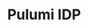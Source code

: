 ---
title: "Pulumi IDP"
layout: internal-developer-platforms

meta_title: "Pulumi IDP"
meta_desc: The Fastest, Most Secure Way to Deliver Cloud Infrastructure
meta_image: /images/product/platform-teams-meta.png

aliases:
    - /solutions/platforms/

overview:
  title: Accelerate Cloud Delivery with Secure Developer Self-Service
  description: Pulumi IDP is a modern internal developer platform built on Pulumi’s flagship infrastructure as code technology. It delivers flexible self-service infrastructure access to developers, data scientists, and more while enabling platform teams to embed security, compliance, and operational controls by design. Organizations can go from idea to cloud in minutes, not months.
  cta: Get Started with Pulumi IDP
  link: /docs/idp/get-started/

why_idp:
  title: Why Pulumi IDP?
  description: Pulumi IDP eliminates the trade-off between building a custom internal developer platform and adopting a rigid off-the-shelf solution. Platform engineering teams define reusable best practices and guardrails, while developers gain flexible, self-service access to production-ready cloud infrastructure that meets enterprise standards out of the box.
  benefits:
    - title: Faster Delivery
      description: Go from idea to cloud in minutes, not months, with golden paths and reusable building blocks.
      icon: rocketship
      color: salmon
    - title: Built-in Governance
      description: Enforce security, compliance, cost, and operational best practices automatically.
      icon: security
      color: blue
    - title: Flexible Self-Service
      description: Let teams work how they want – via code, YAML, UI, or APIs — governed by consistent standards and policies.
      icon: nodes-and-rays
      color: yellow
    - title: Full Lifecycle Management
      description: Manage Day 0 setup, Day 1 provisioning, and Day 2+ operations with confidence.
      icon: cycle
      color: fuchsia

building_blocks:
  title: "Pulumi IDP: Building Blocks for Your Internal Developer Platform"
  items:
    - header: "Codify and Enforce Organizational Best Practices: Components, Templates, Policies"
      subheader: "Platform engineers define infrastructure standards as building blocks:"
      body:
        - "**Components**: Encapsulate infrastructure best practices into reusable building blocks written in any language."
        - "**Templates**: Scaffold new projects (applications, microservices, clusters) using standardized blueprints."
        - "**Policies**: Automatically enforce security, compliance, cost, and operational rules across all infrastructure."
      graphic: /images/product/idp-components.png
    - header: Enable Flexible Developer Self-Service with Guardrails
      subheader: "Developers can provision and manage cloud resources using their preferred interface:"
      body:
        - "**Code**: Directly write infrastructure as code in preferred programming languages."
        - "**Low-Code**: Use simple YAML templates with CI/CD pipelines created by platform teams for fast provisioning."
        - "**No-Code**: Graphically deploy infrastructure with Pulumi’s new project wizard or a custom developer portal."
        - "**REST API**: Programmatically manage infrastructure via standard HTTP requests."
      graphic: /images/product/idp-flexible-interfaces.png
    - header: Secure and Scale Your Day Two Operations and Beyond
      subheader: Pulumi IDP goes beyond provisioning with built-in tools to help teams secure, govern, and evolve infrastructure as their environments grow.
      body:
        - "**Manage Drift and Compliance**: Detect configuration drift and enforce policies across existing infrastructure."
        - "**Visual Importer**: Discover unmanaged resources, generate IaC code, and bring them under Pulumi management with a few clicks."
        - "**Versioning and Change Controls**: Roll out template updates and manage change with built-in approvals and audit trails."
        - "**Enterprise-Grade IAM**: Define fine-grained access with custom roles, team permissions, and SAML/SSO integration."
      graphic: /images/product/insights-policy.png

learn:
    title: Get Started
    items:
        - title: Unlock Secure, Standardized Self-Service Infrastructure
          description: Pulumi IDP is the fastest, most secure way to deliver cloud infrastructure at scale. Empower your platform and development teams to collaborate, innovate, and ship faster with built-in security, governance, and full lifecycle control.
          buttons:
            - link: https://app.pulumi.com/
              type: primary
              action: Try Pulumi IDP
        - title: Documentation
          description: Review our documentation to learn more about Pulumi IDP.
          buttons:
            - link: /docs/idp/get-started/
              type: secondary
              action: Pulumi IDP Docs
---